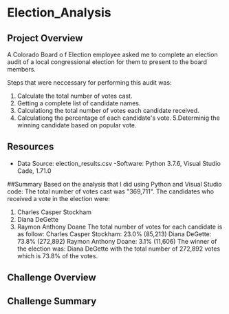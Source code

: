 # Election_Analysis

## Project Overview
A Colorado Board o f Election employee asked me to complete an election audit of a local congressional election for them to present to the board members.

Steps that were neccessary for performing this audit was:
1. Calculate the total number of votes cast.
2. Getting a complete list of candidate  names.
3. Calculationg the total number of votes each candidate received.
4. Calculationg the percentage of each candidate's vote.
5.Determinig the winning candidate based on popular vote.

## Resources
- Data Source: election_results.csv
-Software: Python 3.7.6, Visual Studio Cade, 1.71.0

##Summary
Based on the analysis that I did using Python and Visual Studio code:
The total number of votes cast was "369,711".
The candidates who received a vote in the election were:
1. Charles Casper Stockham
2. Diana DeGette
3. Raymon Anthony Doane
The total number of votes for each candidate is as follow:
Charles Casper Stockham: 23.0% (85,213)
Diana DeGette: 73.8% (272,892)
Raymon Anthony Doane: 3.1% (11,606)
The winner of the election was:
Diana DeGette with the total number of 272,892 votes which is 73.8% of the votes.

## Challenge Overview
## Challenge Summary

